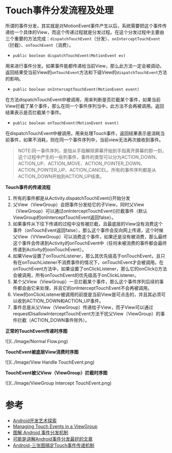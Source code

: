 # Touch事件分发流程及处理

所谓的事件分发，其实就是对MotionEvent事件产生以后，系统需要把这个事件传递给一个具体的View，而这个传递过程就是分发过程。在这个分发过程中主要由三个重要的方法完成：`dispatchTouchEvent`（分发）、`onInterceptTouchEvent`（拦截）、`onTouchEvent`（消费）。

* `public boolean dispatchTouchEvent(MotionEvent ev)`

用来进行事件分发。如果事件能都传递给当前View，那么此方法一定会被调动，返回结果受当前View的`onTouchEvent`方法和下级View的`dispatchTouchEvent`方法的影响。

* `public boolean onInterceptTouchEvent(MotionEvent event)`

在方法dispatchTouchEvent中被调用，用来判断是否拦截某个事件，如果当前View拦截了某个事件，那么在同一个事件序列当中，此方法不会再被调用。返回结果表示是否拦截某个事件。

* `public boolean onTouchEvent(MotionEvent event)`

在dispatchTouchEvent中被调用，用来处理Touch事件，返回结果表示是消耗当前事件，如果不消耗，则在同一个事件序列中，当前view无法再次接收到事件。

> NOTE:同一事件序列，是指从手指解除屏幕开始到手指离开屏幕的那一刻，这个过程中产生的一些列事件，事件的类型可以分为ACTION_DOWN、ACTION_UP、ACTION_MOVE、ACTION_POINTER_DOWN、ACTION_POINTER_UP、ACTION_CANCEL。所有的事件序列都是从ACTION_DOWN开始到ACTION_UP结束。

**Touch事件的传递流程**

1. 所有的事件都是从Activity.dispatchTouchEvent()开始分发
2. 父View（ViewGroup）会把事件分发给它的子View，同时父View（ViewGroup）可以通过onInterceptTouchEvent()拦截事件（默认ViewGroup的onInterceptTouchEvent返回false）。
3. 如果事件从下往下传递的过程中没有被拦截，且最底层的View没有消费这个事件（onTouchEvent返回false），那么这个事件会反向网上传递，这个时候父View（VViewGroup）可以消费这个事件，如果还是没有被消费，那么最终这个事件会传递到Activity的onTouchEvent中（任何未被消费的事件都会最终传递到Activity的oonTouchEvent）。
4. 如果View设置了onTouchListener，那么其优先级高于onTouchEvent，且只有在onTouchListener不消费事件的情况下，onTouchEvent才会被调用。在onTouchEvent方法中，如果设置了onClickListener，那么它的onClick()方法会被调用，所有onTouchEvent的优先级高于onClickListener。
5. 某个父View（ViewGroup）一旦拦截某个事件，那么这个事件序列后续的事件都会由它来处理，并且它的onInterceptTouchEvent不会再被调用。
6. View的onClickListener被调用的前提是当前View是可点击的，并且其必须可以收到ACTION_DOWN和ACTION_UP事件。
7. 事件总是从父View（ViewGroup）传递给子View，而子View可以通过requestDisallowInterceptTouchEvent方法干扰父View（ViewGroup）的事件拦截（ACTION_DOWN事件除外）。

**正常的TouchEvent传递时序图**

![](../Image/Normal Flow.png)

**TouchEvent被底层View消费时序图**

![](../Image/View Handle TouchEvent.png)

**TouchEvent被父View（ViewGroup）拦截时序图**

![](../Image/ViewGroup Intercept TouchEvent.png)

# 参考

* [Android开发艺术探索](Touch事件分发流程.md)
* [Managing Touch Events in a ViewGroup](https://developer.android.com/training/gestures/viewgroup.html)
* [图解 Android 事件分发机制](http://www.jianshu.com/p/e99b5e8bd67b)
* [可能是讲解Android事件分发最好的文章](http://www.jianshu.com/p/2be492c1df96)
* [Android-三张图搞定Touch事件传递机制](http://hanhailong.com/2015/09/24/Android-%E4%B8%89%E5%BC%A0%E5%9B%BE%E6%90%9E%E5%AE%9ATouch%E4%BA%8B%E4%BB%B6%E4%BC%A0%E9%80%92%E6%9C%BA%E5%88%B6/)
